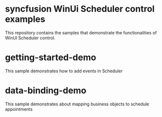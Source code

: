 # syncfusion WinUi Scheduler control examples

This repository contains the samples that demonstrate the functionalities of WinUI Scheduler control.

# getting-started-demo
This sample demonstrates how to add events in Scheduler

# data-binding-demo
This sample demonstrates about mapping business objects to schedule appointments